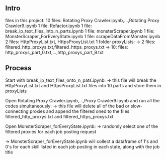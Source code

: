 ## Intro
files in this project: 
10 files: Rotating Proxy Crawler.ipynb,...,Rotating Proxy Crawler9.ipynb
1 file: Refactor.ipynb
1 file: break_ip_text_files_into_n_parts.ipynb
1 file: monsterScraper.ipynb
1 file: MonsterScraper_ForEveryState.ipynb
1 file: scrapeDataFromMonster.ipynb
2 files: HttpProxyList.txt, HttpsProxyList.txt
1 folder proxyLists:
-> 2 files: filtered_http_proxys.txt,filtered_https_proxys.txt
-> 10: files: http_proxys_part_0.txt,...,http_proxys_part_9.txt

## Process

Start with break_ip_text_files_onto_n_pats.ipynb:
-> this file will break the HttpProxyList.txt and HttpsProxyList.txt files into 10 parts and store them in proxyLists

Open Rotating Proxy Crawler.ipynb,...,Proxy Crawler9.ipynb and run all the codes simultaneously:
-> this file will delete all of the bad or slow-connecting proxies and append the filtered oned to the files filtered_http_proxys.txt and filtered_https_proxys.txt

Open MonsterScraper_forEveryState.ipynb:
-> randomly select one of the filtered proxies for each job posting request

-> MonsterScraper_forEveryState.ipynb will collect a dataframe of 1's and 0's for each skill listed in each job posting in each state, along with the job title
